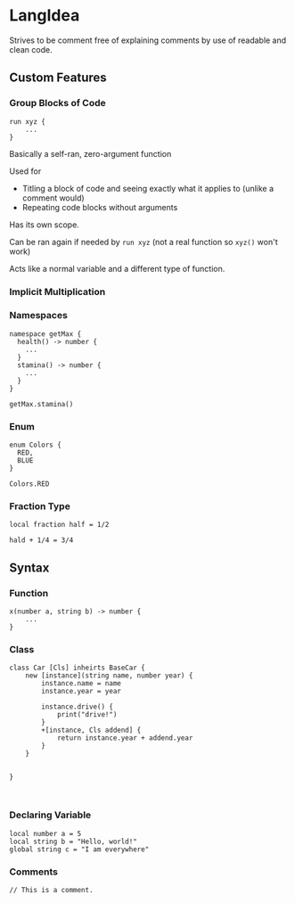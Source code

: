 # LangIdea

Strives to be comment free of explaining comments by use of readable and clean code.

## Custom Features
  ### Group Blocks of Code 
    
  ```
  run xyz {
      ...
  }
  ```
  Basically a self-ran, zero-argument function
  
  Used for 
  - Titling a block of code and seeing exactly what it applies to (unlike a comment would)
  - Repeating code blocks without arguments

  Has its own scope.

  Can be ran again if needed by `run xyz` (not a real function so `xyz()` won't work)
  
  Acts like a normal variable and a different type of function.

  ### Implicit Multiplication

  ### Namespaces
  ```
  namespace getMax {
    health() -> number {
      ...
    }
    stamina() -> number {
      ...
    }
  }
  ```
  ```
  getMax.stamina()
  ```
  ### Enum
  ```
  enum Colors {
    RED,
    BLUE
  }
  ```
  ```
  Colors.RED
  ```

  ### Fraction Type
  ```
  local fraction half = 1/2
  ```
  ```
  hald + 1/4 = 3/4
  ```

## Syntax
  ### Function
  ```
  x(number a, string b) -> number {
      ...
  }
  ```
  ### Class
  ```
  class Car [Cls] inheirts BaseCar {
      new [instance](string name, number year) {
          instance.name = name
          instance.year = year
      
          instance.drive() {
              print("drive!")
          }
          +[instance, Cls addend] {
              return instance.year + addend.year
          }
      }
      

  }
     


  ```
  

  ### Declaring Variable
  ```
  local number a = 5
  local string b = "Hello, world!"
  global string c = "I am everywhere"
  ```

  ### Comments
  ```
  // This is a comment.
  ```

